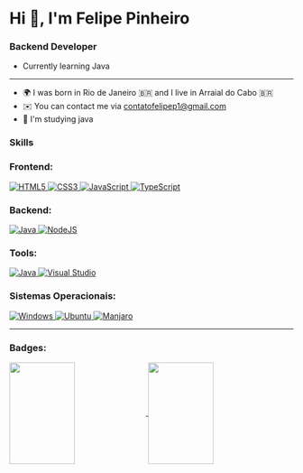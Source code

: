 Hi 👋, I'm Felipe Pinheiro
===

### Backend Developer

* Currently learning Java
---

* 🌍 I was born in Rio de Janeiro 🇧🇷 and I live in Arraial do Cabo 🇧🇷
* ✉️ You can contact me via [contatofelipep1@gmail.com](mailto:contatofelipep1@gmail.com)
* 🧠 I'm studying java

### Skills

### Frontend:

<p>
    <a href="https://developer.mozilla.org/en-US/docs/Glossary/HTML5" target="_blank" rel="noreferrer">
        <img src="https://img.shields.io/badge/HTML5-E34F26?style=for-the-badge&logo=html5&logoColor=white" alt="HTML5" />
    </a>
    <a href="https://www.w3.org/TR/CSS/#css" target="_blank" rel="noreferrer">
        <img src="https://img.shields.io/badge/CSS3-1572B6?style=for-the-badge&logo=css3&logoColor=white" alt="CSS3" />
    </a>
    <a href="https://developer.mozilla.org/en-US/docs/Web/JavaScript" target="_blank" rel="noreferrer">
        <img src="https://img.shields.io/badge/JavaScript-F7DF1E?style=for-the-badge&logo=javascript&logoColor=000000" alt="JavaScript" />
    </a>
    <a href="https://www.typescriptlang.org/" target="_blank" rel="noreferrer"> <img src="https://img.shields.io/badge/TypeScript-007ACC?style=for-the-badge&logo=typescript&logoColor=white" alt="TypeScript" />
    </a>
</p>

### Backend:

<p>
    <a href="https://www.oracle.com/java/" target="_blank" rel="noreferrer">
        <img src="https://img.shields.io/badge/Java-5381a1?style=for-the-badge&logo=openjdk&logoColor=white" alt="Java" />
    </a>
    <a href="https://nodejs.org/en/" target="_blank" rel="noreferrer">
        <img src="https://img.shields.io/badge/Node.js-339933?style=for-the-badge&logo=nodedotjs&logoColor=white" alt="NodeJS" />
    </a>
</p>

### Tools:

<p>
    <a href="https://www.oracle.com/java/" target="_blank" rel="noreferrer">
        <img src="https://img.shields.io/badge/visual_studio_code-007ACC?style=for-the-badge&logo=visualstudiocode&logoColor=white" alt="Java" />
    </a>
    <a href="https://nodejs.org/en/" target="_blank" rel="noreferrer">
        <img src="https://img.shields.io/badge/visual_studio-563D7C?style=for-the-badge&logo=visualstudio&logoColor=white" alt="Visual Studio" />
    </a>
</p>

### Sistemas Operacionais:

<p>
    <a href="https://www.microsoft.com/pt-br/windows/" target="_blank" rel="noreferrer">
        <img src="https://img.shields.io/badge/Windows-0078D6?style=for-the-badge&logo=windows11&logoColor=white" alt="Windows" />
    </a>
    </a>
    <a href="https://ubuntu.com/" target="_blank" rel="noreferrer">
        <img src="https://img.shields.io/badge/Ubuntu-E95420?style=for-the-badge&logo=ubuntu&logoColor=white" alt="Ubuntu" />
    </a>
    <a href="https://manjaro.org/" target="_blank" rel="noreferrer">
        <img src="https://img.shields.io/badge/Manjaro-339933?style=for-the-badge&logo=manjaro&logoColor=white" alt="Manjaro"/>
    </a>
</p>

---

### Badges:

<a href="https://github.com/Doutorwar">
<img align="center" width="48%" height="180" src="https://github-readme-stats.vercel.app/api?username=felpsfpp&show_icons=true&theme=github_dark&include_all_commits=true&count_private=true" />

<img align="center" width="48%" height="180" src="https://github-readme-stats.vercel.app/api/top-langs/?username=felpsfpp&count_private=true&layout=compact&theme=github_dark&langs_count=10" />
</a>
